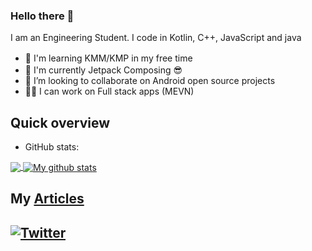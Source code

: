 ### Hello there 👋

I am an Engineering Student.
I code in Kotlin, C++, JavaScript and java

- 🎉 I'm learning KMM/KMP in my free time <img height='16px' width = '16px' src ="https://encrypted-tbn0.gstatic.com/images?q=tbn:ANd9GcSnxXIdlKqGewDPb0r1dZ-WYWm3jqy0gq-7Ag&usqp=CAU">
- 🌱 I'm currently Jetpack Composing 😎 <img src="https://3.bp.blogspot.com/-VVp3WvJvl84/X0Vu6EjYqDI/AAAAAAAAPjU/ZOMKiUlgfg8ok8DY8Hc-ocOvGdB0z86AgCLcBGAsYHQ/s1600/jetpack%2Bcompose%2Bicon_RGB.png" height='16dp' width='16dp' />
- 👯 I’m looking to collaborate on Android open source projects
- 👩‍💻 I can work on Full stack apps (MEVN)

## Quick overview
* GitHub stats:  
<a href="https://github.com/sunny52525/github-readme-stats">
  <!-- Change the `github-readme-stats.anuraghazra1.vercel.app` to `github-readme-stats.vercel.app`  -->
  <img align="center" src="https://github-readme-stats.vercel.app/api/top-langs/?username=sunny52525&theme=tokyonight" />
</a>
<a href="https://github.com/anuraghazra/github-readme-stats">
  <img align="center" src="https://github-readme-stats.vercel.app/api?username=sunny52525&show_icons=true&line_height=27&theme=radical" alt="My github stats" />
</a>  




## My <a class="post" href="https://github.com/sunny52525/GFG-articles">Articles</a>

## [![Twitter](https://img.shields.io/twitter/url/https/twitter.com/sunny52525.svg?style=social&label=Follow%20%40sunny52525)](https://twitter.com/sunny52525)


